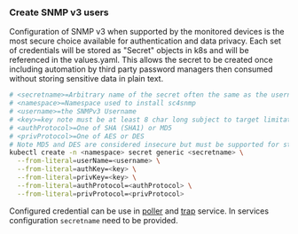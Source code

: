 ### Create SNMP v3 users

Configuration of SNMP v3 when supported by the monitored devices is the most secure choice available
for authentication and data privacy. Each set of credentials will be stored as "Secret" objects in k8s
and will be referenced in the values.yaml. This allows the secret to be created once including automation
by third party password managers then consumed without storing sensitive data in plain text.

```bash
# <secretname>=Arbitrary name of the secret often the same as the username or prefixed with "sc4snmp-"
# <namespace>=Namespace used to install sc4snmp
# <username>=the SNMPv3 Username
# <key>=key note must be at least 8 char long subject to target limitations
# <authProtocol>=One of SHA (SHA1) or MD5 
# <privProtocol>=One of AES or DES 
# Note MD5 and DES are considered insecure but must be supported for standards compliance
kubectl create -n <namespace> secret generic <secretname> \
  --from-literal=userName=<username> \
  --from-literal=authKey=<key> \
  --from-literal=privKey=<key> \
  --from-literal=authProtocol=<authProtocol> \
  --from-literal=privProtocol=<privProtocol> 
```

Configured credential can be use in [poller](poller-configuration.md) and [trap](trap-configuration.md) service. 
In services configuration `secretname` need to be provided. 